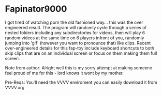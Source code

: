 # Fapinator9000
I got tired of watching porn the old fashioned way... this was the over engineered result. The program will randomly cycle through a series of nested folders including any subdirectories for videos, then will play 6 random videos at the same time on 6 players infront of you, randomly jumping into 'gif' (however you want to pronounce that) like clips. Recent over-engineered details for this fap-toy include keyboard shortcuts to both skip clips that are on an individual screen or focus on them making them full screen. 

Note from author: 
Alright well this is my sorry attempt at making someone feel proud of me for this - lord knows it wont by my mother. 

Pre-Reqs:
You'll need the VVVV enviroment you can easily download it from VVVV.org
